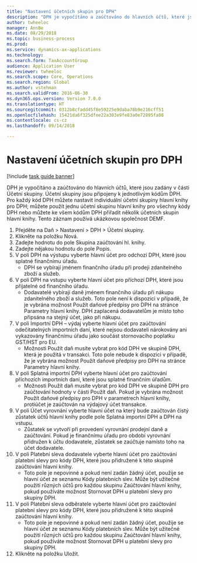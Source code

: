 ```yaml
--- 
title: "Nastavení účetních skupin pro DPH"
description: "DPH je vypočítáno a zaúčtováno do hlavních účtů, které jsou zadány v části Účetní skupiny."
author: twheeloc
manager: AnnBe
ms.date: 08/29/2018
ms.topic: business-process
ms.prod: 
ms.service: dynamics-ax-applications
ms.technology: 
ms.search.form: TaxAccountGroup
audience: Application User
ms.reviewer: twheeloc
ms.search.scope: Core, Operations
ms.search.region: Global
ms.author: vstehman
ms.search.validFrom: 2016-06-30
ms.dyn365.ops.version: Version 7.0.0
ms.translationtype: HT
ms.sourcegitcommit: 0312b8cfadd45f8e59225e9daba78b9e216cff51
ms.openlocfilehash: 15421da6f325dfee22a303e9fe83a0e72895fa08
ms.contentlocale: cs-cz
ms.lasthandoff: 09/14/2018

---
```

# <a name="set-up-ledger-posting-groups-for-sales-tax"></a>Nastavení účetních skupin pro DPH

[!include [task guide banner](../../includes/task-guide-banner.md)]

DPH je vypočítáno a zaúčtováno do hlavních účtů, které jsou zadány v části Účetní skupiny. Účetní skupiny jsou připojeny k jednotlivým kódům DPH. Pro každý kód DPH můžete nastavit individuální účetní skupiny hlavní knihy pro DPH; můžete použít jednu účetní skupinu hlavní knihy pro všechny kódy DPH nebo můžete ke všem kódům DPH přiřadit několik účetních skupin hlavní knihy. Tento záznam používá ukázkovou společnost DEMF. 

1. Přejděte na Daň > Nastavení > DPH > Účetní skupiny.
2. Klikněte na položku Nová.
3. Zadejte hodnotu do pole Skupina zaúčtování hl. knihy.
4. Zadejte nějakou hodnotu do pole Popis.
5. V poli DPH na výstupu vyberte hlavní účet pro odchozí DPH, které jsou splatné finančnímu úřadu.
    * DPH se vybírají jménem finančního úřadu při prodeji zdanitelného zboží a služeb.  
6. V poli DPH na vstupu vyberte hlavní účet pro příchozí DPH, které jsou přijatelné od finančního úřadu.
    * Dodavatelé vybírají daně jménem finančního úřadu při nákupu zdanitelného zboží a služeb. Toto pole není k dispozici v případě, že je vybrána možnost Použít daňové předpisy pro DPH na stránce Parametry hlavní knihy. DPH zaplacená dodavatelům je místo toho připsána na stejný účet, jako při nákupu.   
7. V poli Importní DPH – výdaj vyberte hlavní účet pro zaúčtování odečitatelných importních daní, které nejsou dodavateli nárokovány ani vykazovány finančnímu úřadu jako součást stornovacího poplatku GST/HST pro EU.
    * Možnosti Použít daň musíte vybrat pro kód DPH ve skupině DPH, která je použitá v transakci.  Toto pole nebude k dispozici v případě, že je vybrána možnost Použít daňové předpisy pro DPH na stránce Parametry hlavní knihy.   
8. V poli Splatná importní DPH vyberte hlavní účet pro zaúčtování příchozích importních daní, které jsou splatné finančním úřadům.
    * Možnosti Použít daň musíte vybrat pro kód DPH ve skupině DPH pro zaúčtování hodnoty v části Použít daň. Pokud je vybrána možnost Použít daňové předpisy pro DPH v parametrech hlavní knihy, protiúčet je zaúčtován na výdajový účet transakce.   
9. V poli Účet vyrovnání vyberte hlavní účet na který bude zaúčtován čistý zůstatek účtů hlavní knihy podle pole Splatná importní DPH a DPH na vstupu.
    * Zůstatek se vytvoří při provedení vyrovnání prodejní daně a zaúčtování.  Pokud je finančnímu úřadu pro období vyrovnání přidružen k účtu dodavatele, zůstatek se zaúčtuje namísto toho na účet dodavatele.   
10. V poli Platební sleva dodavatele vyberte hlavní účet pro zaúčtování platební slevy pro kódy DPH, které jsou přidružené k této skupině zaúčtování hlavní knihy.
    * Toto pole je nepovinné a pokud není zadán žádný účet, použije se hlavní účet ze seznamu Kódy platebních slev. Může být užitečné použití různých účtů pro každou skupinu Zaúčtování hlavní knihy, pokud používáte možnost Stornovat DPH u platební slevy pro skupiny DPH.  
11. V poli Platební sleva odběratele vyberte hlavní účet pro zaúčtování platební slevy pro kódy DPH, které jsou přidružené k této skupině zaúčtování hlavní knihy.
    * Toto pole je nepovinné a pokud není zadán žádný účet, použije se hlavní účet ze seznamu Kódy platebních slev. Může být užitečné použití různých účtů pro každou skupinu Zaúčtování hlavní knihy, pokud používáte možnost Stornovat DPH u platební slevy pro skupiny DPH.  
12. Klikněte na položku Uložit.


